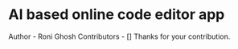 # AI based online code editor app
Author - Roni Ghosh
Contributors - []
Thanks for your contribution.

